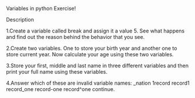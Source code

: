 Variables in python Exercise!

Description

1.Create a variable called break and assign it a value 5. See what happens and find out the reason behind the behavior that you see.

2.Create two variables. One to store your birth year and another one to store current year. Now calculate your age using these two variables.

3.Store your first, middle and last name in three different variables and then print your full name using these variables.

4.Answer which of these are invalid variable names: _nation 1record record1 record_one record-one record^one continue.
